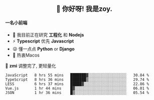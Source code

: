 <h2 align="center">👋 你好呀! 我是zoy.</h2>

#### 一名小前端

- 🌱 我目前正在研究 **工程化** 和 **Nodejs**
- ⚡ **Typescript** 优先 **Javascript**
- 😜 懂一点点 **Python** or **Django**
- 🚀 热衷Macos

🌟 **zmi** 调整完了, 更轻量化




<!--
**l-zoy/l-zoy** is a ✨ _special_ ✨ repository because its `README.md` (this file) appears on your GitHub profile.

Here are some ideas to get you started:

- 🔭 I’m currently working on ...
- 🌱 I’m currently learning ...
- 👯 I’m looking to collaborate on ...
- 🤔 I’m looking for help with ...
- 💬 Ask me about ...
- 📫 How to reach me: ...
- 😄 Pronouns: ...
- ⚡ Fun fact: ...
-->

<!--START_SECTION:waka-->
```text
JavaScript   8 hrs 55 mins   ███████▓░░░░░░░░░░░░░░░░░   30.84 % 
TypeScript   8 hrs 36 mins   ███████▒░░░░░░░░░░░░░░░░░   29.74 % 
LESS         6 hrs 37 mins   █████▓░░░░░░░░░░░░░░░░░░░   22.86 % 
Vue.js       1 hr 44 mins    █▓░░░░░░░░░░░░░░░░░░░░░░░   06.01 % 
JSON         1 hr 36 mins    █▒░░░░░░░░░░░░░░░░░░░░░░░   05.54 % 
```
<!--END_SECTION:waka-->
